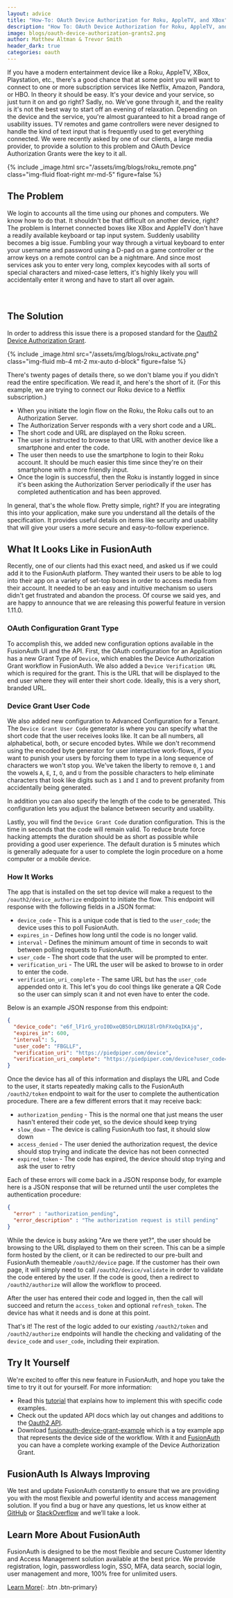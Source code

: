 ```yaml
---
layout: advice
title: "How-To: OAuth Device Authorization for Roku, AppleTV, and XBox"
description: "How To: OAuth Device Authorization for Roku, AppleTV, and XBox and others."
image: blogs/oauth-device-authorization-grants2.png
author: Matthew Altman & Trevor Smith
header_dark: true
categories: oauth
---
```


If you have a modern entertainment device like a Roku, AppleTV, XBox, Playstation, etc., there's a good chance that at some point you will want to connect to one or more subscription services like Netflix, Amazon, Pandora, or HBO. In theory it should be easy. It's your device and your service, so just turn it on and go right? Sadly, no. We've gone through it, and the reality is it's not the best way to start off an evening of relaxation. Depending on the device and the service, you're almost guaranteed to hit a broad range of usability issues. TV remotes and game controllers were never designed to handle the kind of text input that is frequently used to get everything connected. We were recently asked by one of our clients, a large media provider, to provide a solution to this problem and OAuth Device Authorization Grants were the key to it all.  

{% include _image.html src="/assets/img/blogs/roku_remote.png" class="img-fluid float-right mr-md-5" figure=false %}
## The Problem
We login to accounts all the time using our phones and computers. We know how to do that. It shouldn't be that difficult on another device, right? The problem is Internet connected boxes like XBox and AppleTV don't have a readily available keyboard or tap input system. Suddenly usability becomes a big issue. Fumbling your way through a virtual keyboard to enter your username and password using a D-pad on a game controller or the arrow keys on a remote control can be a nightmare. And since most services ask you to enter very long, complex keycodes with all sorts of special characters and mixed-case letters, it's highly likely you will accidentally enter it wrong and have to start all over again.
<br/><br/><br/>

## The Solution
In order to address this issue there is a proposed standard for the [Oauth2 Device Authorization Grant](https://tools.ietf.org/html/rfc8628).

{% include _image.html src="/assets/img/blogs/roku_activate.png" class="img-fluid mb-4 mt-2 mx-auto d-block" figure=false %}

There's twenty pages of details there, so we don't blame you if you didn't read the entire specification. We read it, and here's the short of it. (For this example, we are trying to connect our Roku device to a Netflix subscription.)

- When you initiate the login flow on the Roku, the Roku calls out to an Authorization Server.
- The Authorization Server responds with a very short code and a URL.
- The short code and URL are displayed on the Roku screen.
- The user is instructed to browse to that URL with another device like a smartphone and enter the code.
- The user then needs to use the smartphone to login to their Roku account. It should be much easier this time since they're on their smartphone with a more friendly input.
- Once the login is successful, then the Roku is instantly logged in since it's been asking the Authorization Server periodically if the user has completed authentication and has been approved.

In general, that's the whole flow. Pretty simple, right? If you are integrating this into your application, make sure you understand all the details of the specification. It provides useful details on items like security and usability that will give your users a more secure and easy-to-follow experience.

## What It Looks Like in FusionAuth
Recently, one of our clients had this exact need, and asked us if we could add it to the FusionAuth platform. They wanted their users to be able to log into their app on a variety of set-top boxes in order to access media from their account. It needed to be an easy and intuitive mechanism so users didn't get frustrated and abandon the process. Of course we said yes, and are happy to announce that we are releasing this powerful feature in version 1.11.0.

### OAuth Configuration Grant Type
To accomplish this, we added new configuration options available in the FusionAuth UI and the API. First, the OAuth configuration for an Application has a new Grant Type of `Device`, which enables the Device Authorization Grant workflow in FusionAuth. We also added a `Device Verification URL` which is required for the grant. This is the URL that will be displayed to the end user where they will enter their short code. Ideally, this is a very short, branded URL.

### Device Grant User Code
We also added new configuration to Advanced Configuration for a Tenant. The `Device Grant User Code` generator is where you can specify what the short code that the user receives looks like. It can be all numbers, all alphabetical, both, or secure encoded bytes. While we don't recommend using the encoded byte generator for user interactive work-flows, if you want to punish your users by forcing them to type in a long sequence of characters we won't stop you.
We've taken the liberty to remove `0`, `1` and the vowels `A`, `E`, `I`, `O`, and `U`  from the possible characters to help eliminate characters that look like digits such as `1` and `I` and to prevent profanity from accidentally being generated.

In addition you can also specify the length of the code to be generated. This configuration lets you adjust the balance between security and usability.

Lastly, you will find the `Device Grant Code` duration configuration. This is the time in seconds that the code will remain valid. To reduce brute force hacking attempts the duration should be as short as possible while providing a good user experience. The default duration is 5 minutes which is generally adequate for a user to complete the login procedure on a home computer or a mobile device.

### How It Works
The app that is installed on the set top device will make a request to the `/oauth2/device_authorize` endpoint to initiate the flow. This endpoint will response with the following fields in a JSON format:
- `device_code` - This is a unique code that is tied to the `user_code`; the device uses this to poll FusionAuth.
- `expires_in` - Defines how long until the code is no longer valid.
- `interval` - Defines the minimum amount of time in seconds to wait between polling requests to FusionAuth.
- `user_code` - The short code that the user will be prompted to enter.
- `verification_uri` - The URL the user will be asked to browse to in order to enter the code.
- `verification_uri_complete` - The same URL but has the `user_code` appended onto it. This let's you do cool things like generate a QR Code so the user can simply scan it and not even have to enter the code.

Below is an example JSON response from this endpoint:

```json
{
  "device_code": "e6f_lF1rG_yroI0DxeQB5OrLDKU18lrDhFXeQqIKAjg",
  "expires_in": 600,
  "interval": 5,
  "user_code": "FBGLLF",
  "verification_uri": "https://piedpiper.com/device",
  "verification_uri_complete": "https://piedpiper.com/device?user_code=FBGLLF"
}
```

Once the device has all of this information and displays the URL and Code to the user, it starts repeatedly making calls to the FusionAuth `/oauth2/token` endpoint to wait for the user to complete the authentication procedure.  There are a few different errors that it may receive back:

- `authorization_pending` - This is the normal one that just means the user hasn't entered their code yet, so the device should keep trying
- `slow_down` - The device is calling FusionAuth too fast, it should slow down
- `access_denied` - The user denied the authorization request, the device should stop trying and indicate the device has not been connected
- `expired_token` - The code has expired, the device should stop trying and ask the user to retry

Each of these errors will come back in a JSON response body, for example here is a JSON response that will be returned until the user completes the authentication procedure:

```json
{
  "error" : "authorization_pending",
  "error_description" : "The authorization request is still pending"
}
```

While the device is busy asking "Are we there yet?", the user should be browsing to the URL displayed to them on their screen. This can be a simple form hosted by the client, or it can be redirected to our pre-built and FusionAuth themeable `/oauth2/device` page. If the customer has their own page, it will simply need to call `/oauth2/device/validate` in order to validate the code entered by the user. If the code is good, then a redirect to `/oauth2/authorize` will allow the workflow to proceed.

After the user has entered their code and logged in, then the call will succeed and return the `access_token` and optional `refresh_token`. The device has what it needs and is done at this point.

That's it! The rest of the logic added to our existing `/oauth2/token` and `/oauth2/authorize` endpoints will handle the checking and validating of the `device_code` and `user_code`, including their expiration.

## Try It Yourself
We're excited to offer this new feature in FusionAuth, and hope you take the time to try it out for yourself. For more information:
- Read this [tutorial](/docs/v1/tech/oauth/overview#example-device-authorization-grant) that explains how to implement this with specific code examples.
- Check out the updated API docs which lay out changes and additions to the [Oauth2 API](/docs/v1/tech/oauth/endpoints).
- Download [fusionauth-device-grant-example](https://github.com/FusionAuth/fusionauth-device-grant-example) which is a toy example app that represents the device side of the workflow. With it and [FusionAuth](/) you can have a complete working example of the Device Authorization Grant.

## FusionAuth Is Always Improving
We test and update FusionAuth constantly to ensure that we are providing you with the most flexible and powerful identity and access management solution. If you find a bug or have any questions, let us know either at [GitHub](https://github.com/FusionAuth/fusionauth-issues "Jump to GitHub") or [StackOverflow](https://stackoverflow.com/questions/tagged/fusionauth "Jump to StackOverflow") and we’ll take a look.

## Learn More About FusionAuth
FusionAuth is designed to be the most flexible and secure Customer Identity and Access Management solution available at the best price. We provide registration, login, passwordless login, SSO, MFA, data search, social login, user management and more, 100% free for unlimited users.

[Learn More](/ "FusionAuth Home"){: .btn .btn-primary}
